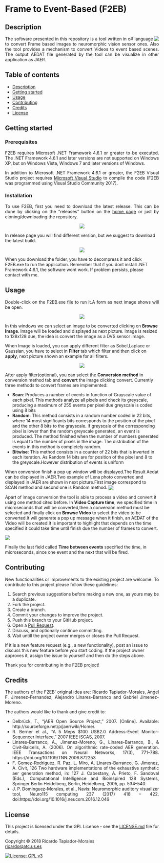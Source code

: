 # Frame to Event-Based (F2EB)

<h2 name="Description">Description</h2>
<img align="right" src="https://github.com/ricardotapiador/f2EB/blob/master/WikiImages/F2EBI.jpg">
<p align="justify">
The software presented in this repository is a tool written in c# language to convert Frame based images to neuromorphic vision sensor ones.
  Also the tool provides a mechanism to convert Videos to event based scenes.
The output AEDAT file generated by the tool can be visualize in other application as JAER.
<h2>Table of contents</h2>
<p align="justify">
<ul>
<li><a href="#Description">Description</a></li>
<li><a href="#GettingStarted">Getting started</a></li>
<li><a href="#Usage">Usage</a></li>
<li><a href="#Contributing">Contributing</a></li>
<li><a href="#Credits">Credits</a></li>
<li><a href="#License">License</a></li>
</ul>
</p>

<h2 name="GettingStarted">Getting started</h2>
<h3>Prerequisites</h3>
<p align="justify">
F2EB requires Microsoft .NET Framework 4.6.1 or greater to be executed. The .NET Framework 4.6.1 and later versions are not supported on Windows XP, but on Windows Vista, Windows 7 and later versions of Windows.
</p>
<p align="justify">
In addition to Microsoft .NET Framework 4.6.1 or greater, the F2EB Visual Studio project requires <a href="http://www.visualstudio.com">Microsoft Visual Studio</a> to compile the code (F2EB was programmed using Visual Studio Community 2017). 
</p>


<h3>Installation</h3>
<p align="justify">
To use F2EB, first you need to download the latest release. This can be done by clicking on the "releases" button on the <a href="https://github.com/ricardotapiador/FRAME2DVS">home page</a> or just by cloning/downloading the repository.
</p>
<p align="center">
<img align="center" src="https://github.com/ricardotapiador/f2EB/blob/master/WikiImages/RealeaseWindows.PNG">
</p>
In release page you will find different version, but we suggest to download the latest build.
<p align="center">
<img align="center" src="https://github.com/ricardotapiador/f2EB/blob/master/WikiImages/Release_Content.PNG">
</p>
When you download the folder, you have to decompress it and click F2EB.exe to run the application. Remember that if you dont install .NET Framework 4.6.1, the software wont work. If problem persists, please contact with me. 


<h2 name="Usage">Usage</h2>
<p align="justify">
Double-click on the F2EB.exe file to run it.A form as next image shows will be open.
<p align="center">
<img align="center" src="https://github.com/ricardotapiador/f2EB/blob/master/WikiImages/F2EB.PNG">
</p>
</p>
In this windows we can select an image to be converted clicking on <b>Browse Image</b>. Image will be loaded and displayed as next picture. Image is resized to 128x128 due, the idea is convert the image as a DVS sensor image.

When Image is loaded, you can apply different filter as Sobel,Laplace or Gaussian, you have to select in <b>Filter</b> tab which filter and then click on <b>apply</b>, next picture shown an example for all filters. 

<p align="center">
<img align="center" src="https://github.com/ricardotapiador/f2EB/blob/master/WikiImages/LenaFilters.jpg">
</p>


After apply filter(optional), you can select the <b>Conversion method</b> in conversion method tab and <b>convert</b> the image clicking convert.
Currently three methods to convert frames are implemented:
<ul>
  <li><b>Scan</b>: Produces a number of events in function of Grayscale value of each pixel. This methods analyze all pixels and check its greyscale, producing a maximum of 255 events per pixel due greyscale is coded using 8 bits</li>
  <li><b>Random</b>: This method consists in a random number coded in 22 bits, where 14 most significants bits corresponds to the position of the pixel and the other 8 bits to the grayscale. If greyscale of the corresponding pixel is lower than the random greyscale generated, an event is produced. The method finished when the number of numbers generated is equal to the number of pixels in the image. The distribution of the events in this method is completely random.</li>
  <li><b>Bitwise</b>: This method consists in a counter of 22 bits that is inverted in each iteration. As Random 14 bits are for position of the pixel and 8 to the greyscale.However distribution of events is uniform</li>
</ul>
When conversion finish a pop up window will be displayed.The Result Aedat can be displayed in JAER.Two example of Lena photo converted and displayed in JAER are shown in next picture.First image correspond to SCAN method and second one is Random method.

<img align="center" src="https://github.com/ricardotapiador/f2EB/blob/master/WikiImages/lENACONVERSION.jpg">

Apart of image conversion the tool is able to process a video and convert it using one method cited before.
In <b> Video Capture time</b>, we specified time in microseconds that will be converted,then a conversion method must be selected and finally click on <b>Browse Video</b> to select the video to be converted.It will generate a pop up message when it finish, an AEDAT of the Video will be created.It is important to highlight that depends on the time specified it could take time until finish due the number of frames to convert.

<img align="center" src="https://github.com/ricardotapiador/f2EB/blob/master/WikiImages/VideoConversion.PNG">

Finally the last field called <b>Time between events</b> specified the time, in microseconds, since one event and the next that will be fired.

<h2 name="Contributing">Contributing</h2>
<p align="justify">
New functionalities or improvements to the existing project are welcome. To contribute to this project please follow these guidelines:
<ol align="justify">
<li> Search previous suggestions before making a new one, as yours may be a duplicate.</li>
<li> Fork the project.</li>
<li> Create a branch.</li>
<li> Commit your changes to improve the project.</li>
<li> Push this branch to your GitHub project.</li>
<li> Open a <a href="https://github.com/ricardotapiador/f2EB/pulls">Pull Request</a>.</li>
<li> Discuss, and optionally continue committing.</li>
<li> Wait untill the project owner merges or closes the Pull Request.</li>
</ol>
If it is a new feature request (e.g., a new functionality), post an issue to discuss this new feature before you start coding. If the project owner approves it, assign the issue to yourself and then do the steps above.
</p>
<p align="justify">
Thank you for contributing in the F2EB project!
</p>

<h2 name="Credits">Credits</h2>
<p align="justify">
The authors of the F2EB' original idea are: Ricardo Tapiador-Morales, Angel F. Jimenez-Fernandez, Alejandro Linares-Barranco and Gabriel Jimenez-Moreno.
</p>
<p align="justify">
The authors would like to thank and give credit to:
<ul align="justify">
<li>Delbrück, T., “jAER Open Source Project,” 2007. [Online]. Available: http://sourceforge.net/p/jaer/wiki/Home/.</li>
<li>R. Berner et al., “A 5 Meps $100 USB2.0 Address-Event Monitor-Sequencer Interface,” 2007 IEEE ISCAS, 2007.</li>
<li>Linares-Barranco, A., Jimenez-Moreno, G., Linares-Barranco, B., & Civit-Balcells, A. (2006). On algorithmic rate-coded AER generation. IEEE Transactions on Neural Networks, 17(3), 771–788. https://doi.org/10.1109/TNN.2006.872253</li>
<li> F. Gomez-Rodriguez, R. Paz, L. Miro, A. Linares-Barranco, G. Jimenez, A. Civit,
126 Two hardware implementations of the exhaustive synthetic aer generation method, in:
127 J. Cabestany, A. Prieto, F. Sandoval (Eds.), Computational Intelligence and Bioinspired
128 Systems, Springer Berlin Heidelberg, Berlin, Heidelberg, 2005, pp. 534–540.</li>
<li>J. P. Dominguez-Morales, et al., Navis: Neuromorphic auditory visualizer tool, Neuro115
computing 237 (2017) 418 – 422. doi:https://doi.org/10.1016/j.neucom.2016.12.046</li>
</ul>
</p>

<h2 name="License">License</h2>

<p align="justify">
This project is licensed under the GPL License - see the <a href="https://raw.githubusercontent.com/ricardotapiador/FRAME2DVS/master/LICENSE">LICENSE.md</a> file for details.
</p>
<p align="justify">
Copyright © 2018 Ricardo Tapiador-Morales<br>  
<a href="mailto:ricardo@atc.us.es">ricardo@atc.us.es</a>
</p>

[![License: GPL v3](https://img.shields.io/badge/License-GPL%20v3-blue.svg)](http://www.gnu.org/licenses/gpl-3.0)
